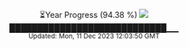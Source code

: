 <p align="center">
⏳Year Progress (94.38 %) <img src="https://file5s.ratemyserver.net/mobs/1062.gif"><br>
████████████████████████████▁▁ <br>
<sub>Updated: Mon, 11 Dec 2023 12:03:50 GMT</sub>
</p>

